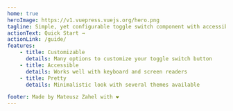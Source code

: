 ```yaml
---
home: true
heroImage: https://v1.vuepress.vuejs.org/hero.png
tagline: Simple, yet configurable toggle switch component with accessibility out of the box!
actionText: Quick Start →
actionLink: /guide/
features:
    - title: Customizable
      details: Many options to customize your toggle switch button
    - title: Accessible
      details: Works well with keyboard and screen readers
    - title: Pretty
      details: Minimalistic look with several themes available

footer: Made by Mateusz Zahel with ❤️
---
```

